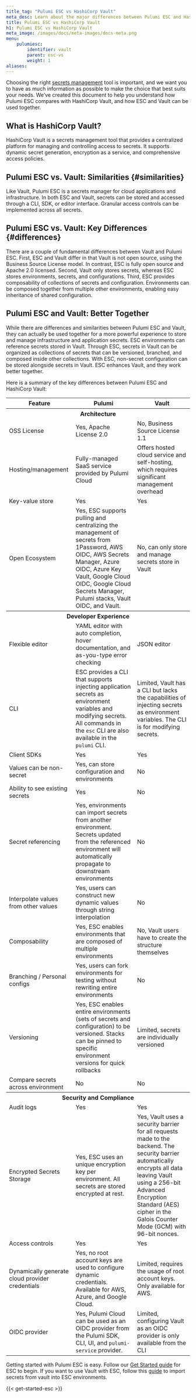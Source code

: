 ```yaml
---
title_tag: "Pulumi ESC vs HashiCorp Vault"
meta_desc: Learn about the major differences between Pulumi ESC and HashiCorp Vault.
title: Pulumi ESC vs HashiCorp Vault
h1: Pulumi ESC vs HashiCorp Vault
meta_image: /images/docs/meta-images/docs-meta.png
menu:
    pulumiesc:
        identifier: vault
        parent: esc-vs
        weight: 1
aliases:
---
```


<style>
    main table {
        font-size: 0.94em;
    }

    main table th,
    main table td {
        width: 33.3%;
    }
</style>

Choosing the right [secrets management](/what-is/what-is-secrets-management/) tool is important, and we want you to have as much information as possible to make the choice that best suits your needs. We’ve created this document to help you understand how Pulumi ESC compares with HashiCorp Vault, and how ESC and Vault can be used together.

## What is HashiCorp Vault?

HashiCorp Vault is a secrets management tool that provides a centralized platform for managing and controlling access to secrets. It supports dynamic secret generation, encryption as a service, and comprehensive access policies.

## Pulumi ESC vs. Vault: Similarities {#similarities}

Like Vault, Pulumi ESC is a secrets manager for cloud applications and infrastructure. In both ESC and Vault, secrets can be stored and accessed through a CLI, SDK, or editor interface. Granular access controls can be implemented across all secrets.

## Pulumi ESC vs. Vault: Key Differences {#differences}

There are a couple of fundamental differences between Vault and Pulumi ESC. First, ESC and Vault differ in that Vault is not open source, using the Business Source License model. In contrast, ESC is fully open source and Apache 2.0 licensed. Second, Vault only stores secrets, whereas ESC stores environments, secrets, and configurations. Third, ESC provides composability of collections of secrets and configuration. Environments can be composed together from multiple other environments, enabling easy inheritance of shared configuration.

## Pulumi ESC and Vault:  Better Together

While there are differences and similarities between Pulumi ESC and Vault, they can actually be used together for a more powerful experience to store and manage infrastructure and application secrets. ESC environments can reference secrets stored in Vault. Through ESC, secrets in Vault can be organized as collections of secrets that can be versioned, branched, and composed inside other collections. With ESC, non-secret configuration can be stored alongside secrets in Vault. ESC enhances Vault, and they work better together.

Here is a summary of the key differences between Pulumi ESC and HashiCorp Vault:

<table>
    <tr>
        <th>Feature</th>
        <th>Pulumi</th>
        <th>Vault</th>
    </tr>
    <tr>
        <th colspan=3>Architecture</th>
    </tr>
    <tr>
        <td>OSS License</td>
        <td>Yes, Apache License 2.0</td>
        <td>No, Business Source License 1.1</td>
    </tr>
    <tr>
        <td>Hosting/management</td>
        <td>Fully-managed SaaS service provided by Pulumi Cloud</td>
        <td>Offers hosted cloud service and self-hosting, which requires significant management overhead</td>
    </tr>
    <tr>
        <td>Key-value store</td>
        <td>Yes</td>
        <td>Yes</td>
    </tr>
    <tr>
        <td>Open Ecosystem</td>
        <td>Yes, ESC supports pulling and centralizing the management of secrets from 1Password, AWS OIDC, AWS Secrets Manager, Azure OIDC, Azure Key Vault, Google Cloud OIDC, Google Cloud Secrets Manager, Pulumi stacks, Vault OIDC, and Vault.</td>
        <td>No, can only store and manage secrets store in Vault</td>
    </tr>
    <tr>
        <th colspan=3>Developer Experience</th>
    </tr>
    <tr>
        <td>Flexible editor</td>
        <td>YAML editor with auto completion, hover documentation, and as-you-type error checking</td>
        <td>JSON editor</td>
    </tr>
    <tr>
        <td>CLI</td>
        <td>ESC provides a CLI that supports injecting application secrets as environment variables and modifying secrets. All commands in the <code>esc</code> CLI are also available in the <code>pulumi</code> CLI.</td>
        <td>Limited, Vault has a CLI but lacks the capabilities of injecting secrets as environment variables. The CLI is for modifying secrets. </td>
    </tr>
    <tr>
        <td>Client SDKs</td>
        <td>Yes</td>
        <td>Yes</td>
    </tr>
    <tr>
        <td>Values can be non-secret</td>
        <td>Yes, can store configuration and environments</td>
        <td>No</td>
    </tr>
    <tr>
        <td>Ability to see existing secrets</td>
        <td>Yes</td>
        <td>No</td>
    </tr>
    <tr>
        <td>Secret referencing</td>
        <td>Yes, environments can import secrets from another environment. Secrets updated from the referenced environment will automatically propagate to downstream environments</td>
        <td>No</td>
    </tr>
    <tr>
        <td>Interpolate values from other values</td>
        <td>Yes, users can construct new dynamic values through string interpolation</td>
        <td>No</td>
    </tr>
    <tr>
        <td>Composability</td>
        <td>Yes, ESC enables environments that are composed of multiple environments</td>
        <td>No, Vault users have to create the structure themselves</td>
    </tr>
    <tr>
        <td>Branching / Personal configs</td>
        <td>Yes, users can fork environments for testing without rewriting entire environments</td>
        <td>No</td>
    </tr>
    <tr>
        <td>Versioning</td>
        <td>Yes, ESC enables entire environments (sets of secrets and configuration) to be versioned. Stacks can be pinned to specific environment versions for quick rollbacks</td>
        <td>Limited, secrets are individually versioned</td>
    </tr>
    <tr>
        <td>Compare secrets across environment</td>
        <td>No</td>
        <td>No</td>
    </tr>
    <tr>
        <th colspan=3>Security and Compliance</th>
    </tr>
    <tr>
        <td>Audit logs</td>
        <td>Yes</td>
        <td>Yes</td>
    </tr>
    <tr>
        <td>Encrypted Secrets Storage</td>
        <td>Yes, ESC uses an unique encryption key per environment. All secrets are stored encrypted at rest. </td>
        <td>Yes, Vault uses a security barrier for all requests made to the backend. The security barrier automatically encrypts all data leaving Vault using a 256-bit Advanced Encryption Standard (AES) cipher in the Galois Counter Mode (GCM) with 96-bit nonces.</td>
    </tr>
    <tr>
        <td>Access controls</td>
        <td>Yes</td>
        <td>Yes</td>
    </tr>
    <tr>
        <td>Dynamically generate cloud provider credentials</td>
        <td>Yes, no root account keys are used to configure dynamic credentials. Available for AWS, Azure, and Google Cloud.</td>
        <td>Limited, requires the usage of root account keys. Only available for AWS.</td>
    </tr>
    <tr>
        <td>OIDC provider</td>
        <td>Yes, Pulumi Cloud can be used as an OIDC provider from the Pulumi SDK, CLI, UI, and <code>pulumi-service</code> provider.</td>
        <td>Limited, configuring Vault as an OIDC provider is only available from the CLI</td>
    </tr>
</table>

Getting started with Pulumi ESC is easy. Follow our [Get Started guide](/docs/esc/get-started/) for ESC to begin. If you want to use Vault with ESC, follow this [guide](/docs/esc/providers/vault-secrets/) to import secrets from vault into ESC environments.

{{< get-started-esc >}}
